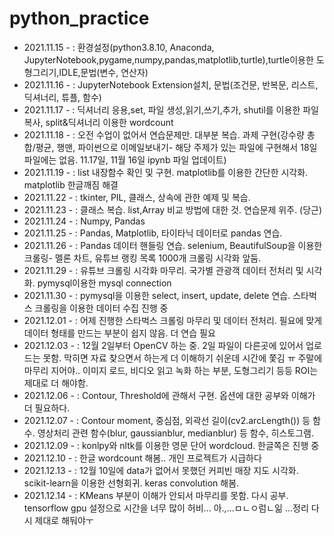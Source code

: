 # python_practice
- 2021.11.15 - : 환경설정(python3.8.10, Anaconda, JupyterNotebook,pygame,numpy,pandas,matplotlib,turtle),turtle이용한 도형그리기,IDLE,문법(변수, 연산자)
- 2021.11.16 - : JupyterNotebook Extension설치, 문법(조건문, 반복문, 리스트, 딕셔너리, 튜플, 함수)
- 2021.11.17 - : 딕셔너리 응용,set, 파일 생성,읽기,쓰기,추가, shutil를 이용한 파일복사, split&딕셔너리 이용한 wordcount
- 2021.11.18 - : 오전 수업이 없어서 연습문제만. 대부분 복습. 과제 구현(강수량 총합/평균, 행맨, 파이썬으로 이메일보내기- 해당 주제가 있는 파일에 구현해서 18일 파일에는 없음. 11.17일, 11월 16일 ipynb 파일 업데이트)
- 2021.11.19 - : list 내장함수 확인 및 구현. matplotlib를 이용한 간단한 시각화. matplotlib 한글깨짐 해결
- 2021.11.22 - : tkinter, PIL, 클래스, 상속에 관한 예제 및 복습.
- 2021.11.23 - : 클래스 복습. list,Array 비교 방법에 대한 것. 연습문제 위주. (당근)
- 2021.11.24 - : Numpy, Pandas 
- 2021.11.25 - : Pandas, Matplotlib, 타이타닉 데이터로 pandas 연습.
- 2021.11.26 - : Pandas 데이터 핸들링 연습. selenium, BeautifulSoup을 이용한 크롤링- 멜론 차트, 유튜브 랭킹 목록 1000개 크롤링 시각화 앞둠. 
- 2021.11.29 - : 유튜브 크롤링 시각화 마무리. 국가별 관광객 데이터 전처리 및 시각화. pymysql이용한 mysql connection 
- 2021.11.30 - : pymysql을 이용한 select, insert, update, delete 연습. 스타벅스 크롤링을 이용한 데이터 수집 진행 중
- 2021.12.01 - : 어제 진행한 스타벅스 크롤링 마무리 및 데이터 전처리. 필요에 맞게 데이터 형태를 만드는 부분이 쉽지 않음. 더 연습 필요
- 2021.12.03 - : 12월 2일부터 OpenCV 하는 중. 2일 파일이 다른곳에 있어서 업로드는 못함. 막히면 자료 찾으면서 하는게 더 이해하기 쉬운데 시간에 쫓김 ㅠ 주말에마무리 지어야.. 이미지 로드, 비디오 읽고 녹화 하는 부분, 도형그리기 등등 ROI는 제대로 더 해야함. 
- 2021.12.06 - : Contour, Threshold에 관해서 구현. 옵션에 대한 공부와 이해가 더 필요하다. 
- 2021.12.07 - : Contour moment, 중심점, 외곽선 길이(cv2.arcLength()) 등 함수. 영상처리 관련 함수(blur, gaussianblur, medianblur) 등 함수, 히스토그램. 
- 2021.12.09 - : konlpy와 nltk를 이용한 영문 단어 wordcloud. 한글쪽은 진행 중
- 2021.12.10 - : 한글 wordcount 해봄.. 개인 프로젝트가 시급하다
- 2021.12.13 - : 12월 10일에 data가 없어서 못했던 커피빈 매장 지도 시각화. scikit-learn을 이용한 선형회귀. keras convolution 해봄. 
- 2021.12.14 - : KMeans 부분이 이해가 안되서 마무리를 못함. 다시 공부. tensorflow gpu 설정으로 시간을 너무 많이 허비... 아.,...ㅁㄴㅇ럼ㄴ읾 ...정리 다시 제대로 해둬야ㅜ 
